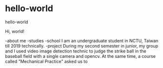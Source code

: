 # hello-world
hello-world

Hi, world!

-about me
  -studies
    -school
      I am an undergraduate student in NCTU, Taiwan till 2019 technically.
    -project
      During my second semester in junior, my group and I used video image detection technic to judge the strike ball in the baseball field with a single camera and opencv.
      At the same time, a course called "Mechanical Practice" asked us to 
